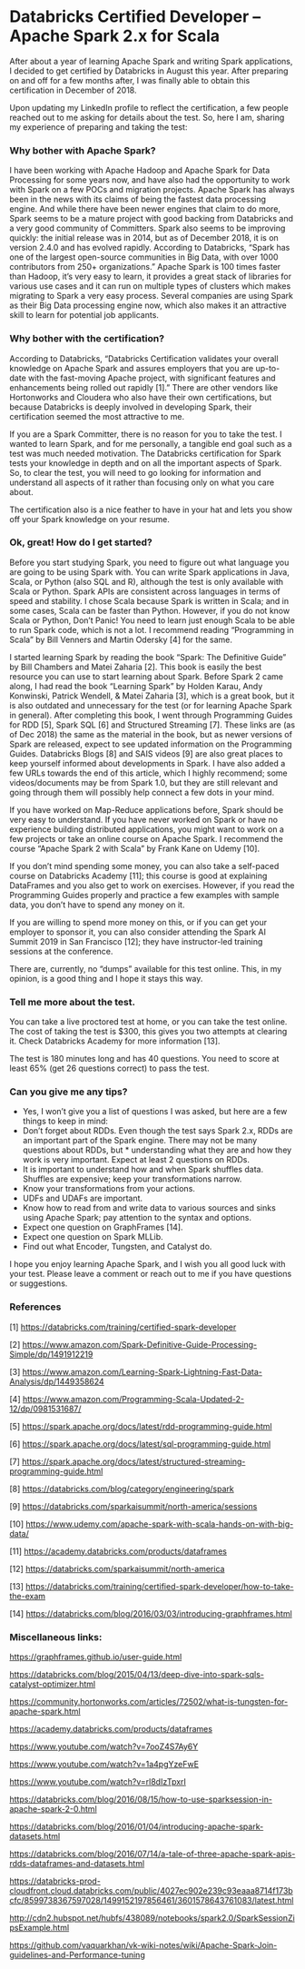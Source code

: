 # Databricks Certified Developer – Apache Spark 2.x for Scala

After about a year of learning Apache Spark and writing Spark applications, I decided to get certified by Databricks in August this year. After preparing on and off for a few months after, I was finally able to obtain this certification in December of 2018.

Upon updating my LinkedIn profile to reflect the certification, a few people reached out to me asking for details about the test. So, here I am, sharing my experience of preparing and taking the test:

### Why bother with Apache Spark?

I have been working with Apache Hadoop and Apache Spark for Data Processing for some years now, and have also had the opportunity to work with Spark on a few POCs and migration projects. Apache Spark has always been in the news with its claims of being the fastest data processing engine. And while there have been newer engines that claim to do more, Spark seems to be a mature project with good backing from Databricks and a very good community of Committers. Spark also seems to be improving quickly: the initial release was in 2014, but as of December 2018, it is on version 2.4.0 and has evolved rapidly. According to Databricks, “Spark has one of the largest open-source communities in Big Data, with over 1000 contributors from 250+ organizations.” Apache Spark is 100 times faster than Hadoop, it’s very easy to learn, it provides a great stack of libraries for various use cases and it can run on multiple types of clusters which makes migrating to Spark a very easy process. Several companies are using Spark as their Big Data processing engine now, which also makes it an attractive skill to learn for potential job applicants.

### Why bother with the certification?

According to Databricks, “Databricks Certification validates your overall knowledge on Apache Spark and assures employers that you are up-to-date with the fast-moving Apache project, with significant features and enhancements being rolled out rapidly [1].” There are other vendors like Hortonworks and Cloudera who also have their own certifications, but because Databricks is deeply involved in developing Spark, their certification seemed the most attractive to me.

If you are a Spark Committer, there is no reason for you to take the test. I wanted to learn Spark, and for me personally, a tangible end goal such as a test was much needed motivation. The Databricks certification for Spark tests your knowledge in depth and on all the important aspects of Spark. So, to clear the test, you will need to go looking for information and understand all aspects of it rather than focusing only on what you care about.

The certification also is a nice feather to have in your hat and lets you show off your Spark knowledge on your resume.

### Ok, great! How do I get started?

Before you start studying Spark, you need to figure out what language you are going to be using Spark with. You can write Spark applications in Java, Scala, or Python (also SQL and R), although the test is only available with Scala or Python. Spark APIs are consistent across languages in terms of speed and stability. I chose Scala because Spark is written in Scala; and in some cases, Scala can be faster than Python. However, if you do not know Scala or Python, Don’t Panic! You need to learn just enough Scala to be able to run Spark code, which is not a lot. I recommend reading “Programming in Scala” by Bill Venners and Martin Odersky [4] for the same.

I started learning Spark by reading the book “Spark: The Definitive Guide” by Bill Chambers and Matei Zaharia [2]. This book is easily the best resource you can use to start learning about Spark. Before Spark 2 came along, I had read the book “Learning Spark” by Holden Karau, Andy Konwinski, Patrick Wendell, & Matei Zaharia [3], which is a great book, but it is also outdated and unnecessary for the test (or for learning Apache Spark in general). After completing this book, I went through Programming Guides for RDD [5], Spark SQL [6] and Structured Streaming [7]. These links are (as of Dec 2018) the same as the material in the book, but as newer versions of Spark are released, expect to see updated information on the Programming Guides. Databricks Blogs [8] and SAIS videos [9] are also great places to keep yourself informed about developments in Spark. I have also added a few URLs towards the end of this article, which I highly recommend; some videos/documents may be from Spark 1.0, but they are still relevant and going through them will possibly help connect a few dots in your mind.

If you have worked on Map-Reduce applications before, Spark should be very easy to understand. If you have never worked on Spark or have no experience building distributed applications, you might want to work on a few projects or take an online course on Apache Spark. I recommend the course “Apache Spark 2 with Scala” by Frank Kane on Udemy [10].

If you don’t mind spending some money, you can also take a self-paced course on Databricks Academy [11]; this course is good at explaining DataFrames and you also get to work on exercises. However, if you read the Programming Guides properly and practice a few examples with sample data, you don’t have to spend any money on it.

If you are willing to spend more money on this, or if you can get your employer to sponsor it, you can also consider attending the Spark AI Summit 2019 in San Francisco [12]; they have instructor-led training sessions at the conference.

There are, currently, no “dumps” available for this test online. This, in my opinion, is a good thing and I hope it stays this way.

### Tell me more about the test.

You can take a live proctored test at home, or you can take the test online. The cost of taking the test is $300, this gives you two attempts at clearing it. Check Databricks Academy for more information [13].

The test is 180 minutes long and has 40 questions. You need to score at least 65% (get 26 questions correct) to pass the test.

### Can you give me any tips?

* Yes, I won’t give you a list of questions I was asked, but here are a few things to keep in mind:
* Don’t forget about RDDs. Even though the test says Spark 2.x, RDDs are an important part of the Spark engine. There may not be many questions about RDDs, but * understanding what they are and how they work is very important. Expect at least 2 questions on RDDs.
* It is important to understand how and when Spark shuffles data. Shuffles are expensive; keep your transformations narrow.
* Know your transformations from your actions.
* UDFs and UDAFs are important.
* Know how to read from and write data to various sources and sinks using Apache Spark; pay attention to the syntax and options.
* Expect one question on GraphFrames [14].
* Expect one question on Spark MLLib.
* Find out what Encoder, Tungsten, and Catalyst do.

I hope you enjoy learning Apache Spark, and I wish you all good luck with your test. Please leave a comment or reach out to me if you have questions or suggestions.

### References
[1] https://databricks.com/training/certified-spark-developer

[2] https://www.amazon.com/Spark-Definitive-Guide-Processing-Simple/dp/1491912219

[3] https://www.amazon.com/Learning-Spark-Lightning-Fast-Data-Analysis/dp/1449358624

[4] https://www.amazon.com/Programming-Scala-Updated-2-12/dp/0981531687/

[5] https://spark.apache.org/docs/latest/rdd-programming-guide.html

[6] https://spark.apache.org/docs/latest/sql-programming-guide.html

[7] https://spark.apache.org/docs/latest/structured-streaming-programming-guide.html

[8] https://databricks.com/blog/category/engineering/spark

[9] https://databricks.com/sparkaisummit/north-america/sessions

[10] https://www.udemy.com/apache-spark-with-scala-hands-on-with-big-data/

[11] https://academy.databricks.com/products/dataframes

[12] https://databricks.com/sparkaisummit/north-america

[13] https://databricks.com/training/certified-spark-developer/how-to-take-the-exam

[14] https://databricks.com/blog/2016/03/03/introducing-graphframes.html

### Miscellaneous links:
https://graphframes.github.io/user-guide.html

https://databricks.com/blog/2015/04/13/deep-dive-into-spark-sqls-catalyst-optimizer.html

https://community.hortonworks.com/articles/72502/what-is-tungsten-for-apache-spark.html

https://academy.databricks.com/products/dataframes

https://www.youtube.com/watch?v=7ooZ4S7Ay6Y

https://www.youtube.com/watch?v=1a4pgYzeFwE

https://www.youtube.com/watch?v=rl8dIzTpxrI

https://databricks.com/blog/2016/08/15/how-to-use-sparksession-in-apache-spark-2-0.html

https://databricks.com/blog/2016/01/04/introducing-apache-spark-datasets.html

https://databricks.com/blog/2016/07/14/a-tale-of-three-apache-spark-apis-rdds-dataframes-and-datasets.html

https://databricks-prod-cloudfront.cloud.databricks.com/public/4027ec902e239c93eaaa8714f173bcfc/8599738367597028/1499152197856461/3601578643761083/latest.html

http://cdn2.hubspot.net/hubfs/438089/notebooks/spark2.0/SparkSessionZipsExample.html

https://github.com/vaquarkhan/vk-wiki-notes/wiki/Apache-Spark-Join-guidelines-and-Performance-tuning
